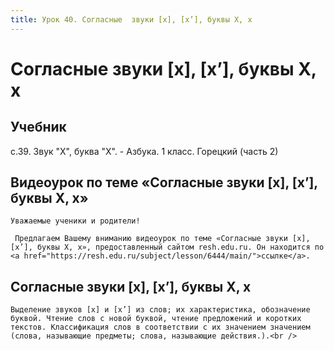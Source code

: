```yaml
---
title: Урок 40. Согласные  звуки [х], [х’], буквы Х, х
---
```


# Согласные  звуки [х], [х’], буквы Х, х

## Учебник

с.39. Звук "Х", буква "Х". - Азбука. 1 класс. Горецкий (часть 2)

## Видеоурок по теме «Согласные звуки [х], [х’], буквы Х, х»

<p>
	Уважаемые ученики и родители!  
</p>
<p>
	 Предлагаем Вашему вниманию видеоурок по теме «Согласные звуки [х], [х’], буквы Х, х», предоставленный сайтом resh.edu.ru. Он находится по <a href="https://resh.edu.ru/subject/lesson/6444/main/">ссылке</a>.
</p>

## Согласные звуки [х], [х’], буквы Х, х

<p>
	Выделение звуков [х] и [х’] из слов; их характеристика, обозначение буквой. Чтение слов с новой буквой, чтение предложений и коротких текстов. Классификация слов в соответствии с их значением значением (слова, называющие предметы; слова, называющие действия.).<br />
</p>